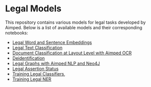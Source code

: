 # Legal Models

This repository contains various models for legal tasks developed by Aimped. Below is a list of available models and their corresponding notebooks:

- [Legal Word and Sentence Embeddings](https://github.com/ai-amplified/models/tree/main/legal/2.Embeddings.ipynb)
- [Legal Text Classification](https://github.com/ai-amplified/models/tree/main/legal/3.Text_Classification.ipynb)
- [Document Classification at Layout Level with Aimped OCR](https://github.com/ai-amplified/models/tree/main/legal/9.Layout_Classification_with_Aimped-OCR.ipynb)
- [Deidentification](https://github.com/ai-amplified/models/tree/main/legal/10.Deidentification.ipynb)
- [Legal Graphs with Aimped NLP and Neo4J](https://github.com/ai-amplified/models/tree/main/legal/11.Legal_Graphs_Aimped-NLP_Neo4j.ipynb)
- [Legal Assertion Status](https://github.com/ai-amplified/models/tree/main/legal/12.Assertion_Status.ipynb)
- [Training Legal Classifiers](https://github.com/ai-amplified/models/tree/main/legal/14.Training_Legal_Classifiers.ipynb), 
- [Training Legal NER](https://github.com/ai-amplified/models/tree/main/legal/15.Training_Legal_NER.ipynb)